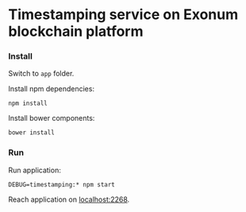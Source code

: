 # Timestamping service on Exonum blockchain platform

### Install

Switch to `app` folder.

Install npm dependencies:

```
npm install
```

Install bower components:

```
bower install
```

### Run

Run application:

```
DEBUG=timestamping:* npm start
```

Reach application on [localhost:2268](http://localhost:2268/).
